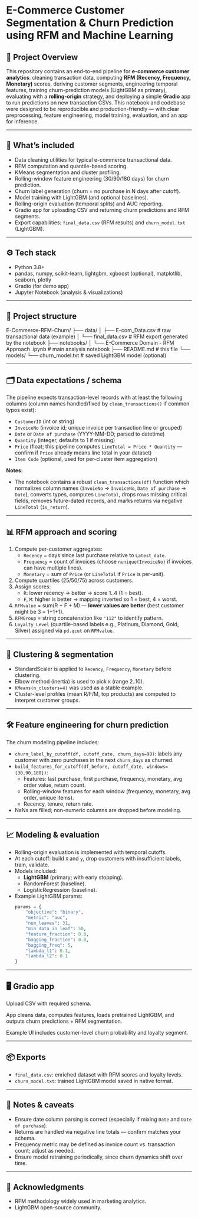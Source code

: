# E-Commerce Customer Segmentation & Churn Prediction using RFM and Machine Learning

## 📌 Project Overview
This repository contains an end-to-end pipeline for **e-commerce customer analytics**: cleaning transaction data, computing **RFM (Recency, Frequency, Monetary)** scores, deriving customer segments, engineering temporal features, training churn-prediction models (LightGBM as primary), evaluating with a **rolling-origin** strategy, and deploying a simple **Gradio** app to run predictions on new transaction CSVs. This notebook and codebase were designed to be reproducible and production-friendly — with clear preprocessing, feature engineering, model training, evaluation, and an app for inference.

---

## 🔎 What’s included
- Data cleaning utilities for typical e-commerce transactional data.
- RFM computation and quantile-based scoring.
- KMeans segmentation and cluster profiling.
- Rolling-window feature engineering (30/90/180 days) for churn prediction.
- Churn label generation (churn = no purchase in N days after cutoff).
- Model training with LightGBM (and optional baselines).
- Rolling-origin evaluation (temporal splits) and AUC reporting.
- Gradio app for uploading CSV and returning churn predictions and RFM segments.
- Export capabilities: `final_data.csv` (RFM results) and `churn_model.txt` (LightGBM).

---

## ⚙️ Tech stack
- Python 3.8+  
- pandas, numpy, scikit-learn, lightgbm, xgboost (optional), matplotlib, seaborn, plotly  
- Gradio (for demo app)  
- Jupyter Notebook (analysis & visualizations)

---

## 📂 Project structure
E-Commerce-RFM-Churn/
├── data/
│ ├── E-com_Data.csv # raw transactional data (example)
│ └── final_data.csv # RFM export generated by the notebook
├── notebooks/
│ └── E-Commerce Domain - RFM Approach .ipynb # main analysis notebook
├── README.md # this file
└── models/
└── churn_model.txt # saved LightGBM model (optional)

---

## 🗂️ Data expectations / schema
The pipeline expects transaction-level records with at least the following columns (column names handled/fixed by `clean_transactions()` if common typos exist):
- `CustomerID` (int or string)  
- `InvoiceNo` (invoice id; unique invoice per transaction line or grouped)  
- `Date` or `Date of purchase` (YYYY-MM-DD; parsed to datetime)  
- `Quantity` (integer, defaults to 1 if missing)  
- `Price` (float; this pipeline computes `LineTotal = Price * Quantity` — confirm if `Price` already means line total in your dataset)  
- `Item Code` (optional, used for per-cluster item aggregation)  

**Notes:**  
- The notebook contains a robust `clean_transactions(df)` function which normalizes column names (`InvoieNo` → `InvoiceNo`, `Date of purchase` → `Date`), converts types, computes `LineTotal`, drops rows missing critical fields, removes future-dated records, and marks returns via negative `LineTotal` (`is_return`).

---

## 📊 RFM approach and scoring
1. Compute per-customer aggregates:
   - `Recency` = days since last purchase relative to `Latest_date`.  
   - `Frequency` = count of invoices (choose `nunique(InvoiceNo)` if invoices can have multiple lines).  
   - `Monetary` = sum of `Price` (or `LineTotal` if `Price` is per-unit).  
2. Compute quartiles (25/50/75) across customers.  
3. Assign scores:  
   - `R`: lower recency → better → score 1..4 (1 = best).  
   - `F`, `M`: higher is better → mapping inverted so 1 = best, 4 = worst.  
4. `RFMvalue` = sum(R + F + M) — **lower values are better** (best customer might be 3 = 1+1+1).  
5. `RFMGroup` = string concatenation like `"112"` to identify pattern.  
6. `Loyalty_Level` (quartile-based labels e.g., Platinum, Diamond, Gold, Silver) assigned via `pd.qcut` on `RFMvalue`.

---

## 🤖 Clustering & segmentation
- StandardScaler is applied to `Recency`, `Frequency`, `Monetary` before clustering.  
- Elbow method (inertia) is used to pick `k` (range 2..10).  
- `KMeans(n_clusters=4)` was used as a stable example.  
- Cluster-level profiles (mean R/F/M, top products) are computed to interpret customer groups.  

---

## 🛠️ Feature engineering for churn prediction
The churn modeling pipeline includes:
- `churn_label_by_cutoff(df, cutoff_date, churn_days=90)`: labels any customer with zero purchases in the next `churn_days` as churned.  
- `build_features_for_cutoff(df_before, cutoff_date, windows=[30,90,180])`:  
  - Features: last purchase, first purchase, frequency, monetary, avg order value, return count.  
  - Rolling-window features for each window (frequency, monetary, avg order, unique items).  
  - Recency, tenure, return rate.  
- NaNs are filled; non-numeric columns are dropped before modeling.  

---

## 📈 Modeling & evaluation
- Rolling-origin evaluation is implemented with temporal cutoffs.  
- At each cutoff: build `X` and `y`, drop customers with insufficient labels, train, validate.  
- Models included:  
  - **LightGBM** (primary; with early stopping).  
  - RandomForest (baseline).  
  - LogisticRegression (baseline).  
- Example LightGBM params:  
  ```python
  params = {
      "objective": "binary",
      "metric": "auc",
      "num_leaves": 31,
      "min_data_in_leaf": 50,
      "feature_fraction": 0.8,
      "bagging_fraction": 0.8,
      "bagging_freq": 5,
      "lambda_l1": 0.1,
      "lambda_l2": 0.1
  }
   ```

---

 ## 🖥️ Gradio app
Upload CSV with required schema.  

App cleans data, computes features, loads pretrained LightGBM, and outputs churn predictions + RFM segmentation.  

Example UI includes customer-level churn probability and loyalty segment.  

---

## 📦 Exports
- `final_data.csv`: enriched dataset with RFM scores and loyalty levels.  
- `churn_model.txt`: trained LightGBM model saved in native format.  

---

## 📌 Notes & caveats
- Ensure date column parsing is correct (especially if mixing `Date` and `Date of purchase`).  
- Returns are handled via negative line totals — confirm matches your schema.  
- Frequency metric may be defined as invoice count vs. transaction count; adjust as needed.  
- Ensure model retraining periodically, since churn dynamics shift over time.

---
  
## 🙌 Acknowledgments
- RFM methodology widely used in marketing analytics.  
- LightGBM open-source community.  


  



